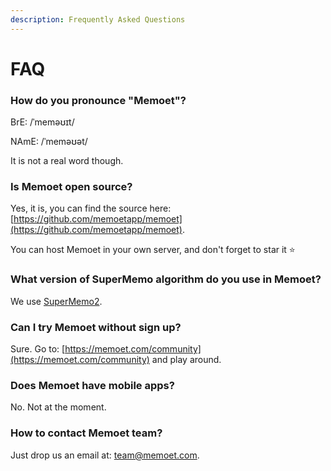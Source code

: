 ```yaml
---
description: Frequently Asked Questions
---
```


# FAQ

### How do you pronounce "Memoet"?

BrE: /ˈmeməʊɪt/

NAmE: /ˈmeməʊət/

It is not a real word though.

### Is Memoet open source?

Yes, it is, you can find the source here: [https://github.com/memoetapp/memoet](https://github.com/memoetapp/memoet).

You can host Memoet in your own server, and don't forget to star it ⭐️

### What version of SuperMemo algorithm do you use in Memoet?

We use [SuperMemo2](https://www.supermemo.com/archives1990-2015/english/ol/sm2).

### Can I try Memoet without sign up?

Sure. Go to: [https://memoet.com/community](https://memoet.com/community) and play around.

### Does Memoet have mobile apps?

No. Not at the moment.

### How to contact Memoet team?

Just drop us an email at: [team@memoet.com](mailto:team@memoet.com).



